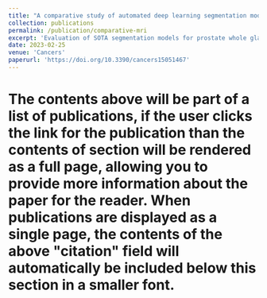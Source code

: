 ```yaml
---
title: "A comparative study of automated deep learning segmentation models for prostate MRI"
collection: publications
permalink: /publication/comparative-mri
excerpt: 'Evaluation of SOTA segmentation models for prostate whole gland and zone segmentation'
date: 2023-02-25
venue: 'Cancers'
paperurl: 'https://doi.org/10.3390/cancers15051467'
---
```


# The contents above will be part of a list of publications, if the user clicks the link for the publication than the contents of section will be rendered as a full page, allowing you to provide more information about the paper for the reader. When publications are displayed as a single page, the contents of the above "citation" field will automatically be included below this section in a smaller font.